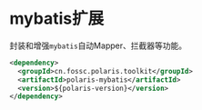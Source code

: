 # mybatis扩展

封装和增强`mybatis`自动Mapper、拦截器等功能。

```xml
<dependency>
  <groupId>cn.fossc.polaris.toolkit</groupId>
  <artifactId>polaris-mybatis</artifactId>
  <version>${polaris-version}</version>
</dependency>
```


